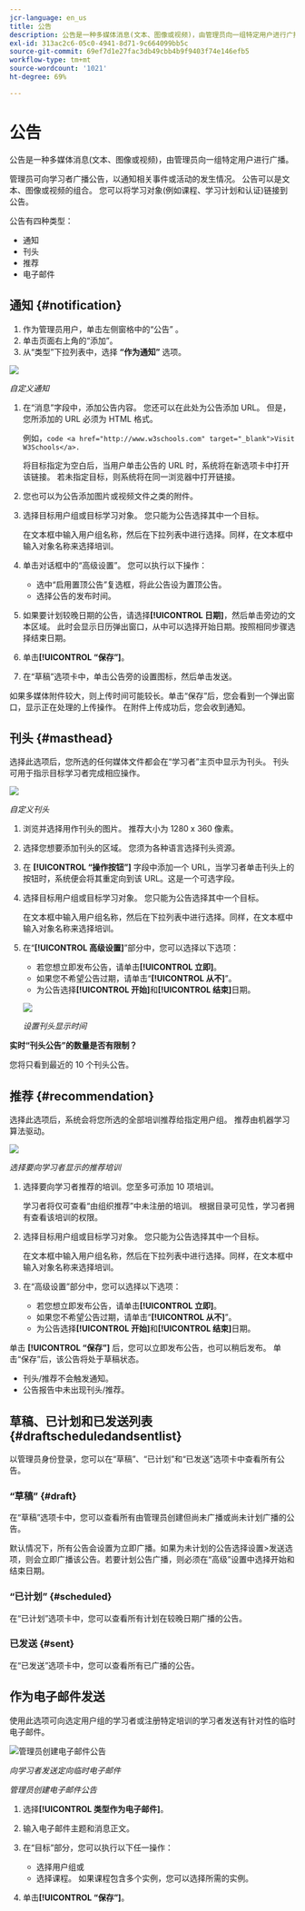 ```yaml
---
jcr-language: en_us
title: 公告
description: 公告是一种多媒体消息(文本、图像或视频)，由管理员向一组特定用户进行广播。
exl-id: 313ac2c6-05c0-4941-8d71-9c664099bb5c
source-git-commit: 69ef7d1e27fac3db49cbb4b9f9403f74e146efb5
workflow-type: tm+mt
source-wordcount: '1021'
ht-degree: 69%

---
```


# 公告

公告是一种多媒体消息(文本、图像或视频)，由管理员向一组特定用户进行广播。

管理员可向学习者广播公告，以通知相关事件或活动的发生情况。 公告可以是文本、图像或视频的组合。 您可以将学习对象(例如课程、学习计划和认证)链接到公告。

公告有四种类型：

* 通知
* 刊头
* 推荐
* 电子邮件

## 通知 {#notification}

1. 作为管理员用户，单击左侧窗格中的“公告” 。
1. 单击页面右上角的“添加”。
1. 从“类型”下拉列表中，选择 **“作为通知”** 选项。

![](assets/as-notofocation.png)

*自定义通知*

1. 在“消息”字段中，添加公告内容。 您还可以在此处为公告添加 URL。 但是，您所添加的 URL 必须为 HTML 格式。

   例如，`code <a href="http://www.w3schools.com" target="_blank">Visit W3Schools</a>.`

   将目标指定为空白后，当用户单击公告的 URL 时，系统将在新选项卡中打开该链接。 若未指定目标，则系统将在同一浏览器中打开链接。

1. 您也可以为公告添加图片或视频文件之类的附件。
1. 选择目标用户组或目标学习对象。 您只能为公告选择其中一个目标。

   在文本框中输入用户组名称，然后在下拉列表中进行选择。同样，在文本框中输入对象名称来选择培训。

1. 单击对话框中的“高级设置”。 您可以执行以下操作：

   * 选中“启用置顶公告”复选框，将此公告设为置顶公告。
   * 选择公告的发布时间。

1. 如果要计划较晚日期的公告，请选择&#x200B;**[!UICONTROL 日期]**，然后单击旁边的文本区域。 此时会显示日历弹出窗口，从中可以选择开始日期。按照相同步骤选择结束日期。
1. 单击&#x200B;**[!UICONTROL “保存”]**。
1. 在“草稿”选项卡中，单击公告旁的设置图标，然后单击发送。

如果多媒体附件较大，则上传时间可能较长。单击“保存”后，您会看到一个弹出窗口，显示正在处理的上传操作。 在附件上传成功后，您会收到通知。

## 刊头 {#masthead}

选择此选项后，您所选的任何媒体文件都会在“学习者”主页中显示为刊头。 刊头可用于指示目标学习者完成相应操作。

![](assets/masthead-announcement.png)

*自定义刊头*

1. 浏览并选择用作刊头的图片。 推荐大小为 1280 x 360 像素。
1. 选择您想要添加刊头的区域。 您须为各种语言选择刊头资源。
1. 在 **[!UICONTROL “操作按钮”]** 字段中添加一个 URL，当学习者单击刊头上的按钮时，系统便会将其重定向到该 URL。这是一个可选字段。
1. 选择目标用户组或目标学习对象。 您只能为公告选择其中一个目标。

   在文本框中输入用户组名称，然后在下拉列表中进行选择。同样，在文本框中输入对象名称来选择培训。

1. 在“**[!UICONTROL 高级设置]**”部分中，您可以选择以下选项：

   * 若您想立即发布公告，请单击&#x200B;**[!UICONTROL 立即]**。
   * 如果您不希望公告过期，请单击“**[!UICONTROL 从不]**”。
   * 为公告选择&#x200B;**[!UICONTROL 开始]**&#x200B;和&#x200B;**[!UICONTROL 结束]**&#x200B;日期。

   ![](assets/advanced-settings.png)

   *设置刊头显示时间*

**实时“刊头公告”的数量是否有限制？**

您将只看到最近的 10 个刊头公告。

## 推荐 {#recommendation}

选择此选项后，系统会将您所选的全部培训推荐给指定用户组。 推荐由机器学习算法驱动。

![](assets/recommendation-announcement.png)

*选择要向学习者显示的推荐培训*

1. 选择要向学习者推荐的培训。您至多可添加 10 项培训。

   学习者将仅可查看“由组织推荐”中未注册的培训。 根据目录可见性，学习者拥有查看该培训的权限。

1. 选择目标用户组或目标学习对象。 您只能为公告选择其中一个目标。

   在文本框中输入用户组名称，然后在下拉列表中进行选择。同样，在文本框中输入对象名称来选择培训。

1. 在“高级设置”部分中，您可以选择以下选项：

   * 若您想立即发布公告，请单击&#x200B;**[!UICONTROL 立即]**。
   * 如果您不希望公告过期，请单击“**[!UICONTROL 从不]**”。
   * 为公告选择&#x200B;**[!UICONTROL 开始]**&#x200B;和&#x200B;**[!UICONTROL 结束]**&#x200B;日期。

   <!--![](assets/advanced-settings.png)-->

单击 **[!UICONTROL “保存”]** 后，您可以立即发布公告，也可以稍后发布。 单击“保存”后，该公告将处于草稿状态。

* 刊头/推荐不会触发通知。
* 公告报告中未出现刊头/推荐。

## 草稿、已计划和已发送列表 {#draftscheduledandsentlist}

以管理员身份登录，您可以在“草稿”、“已计划”和“已发送”选项卡中查看所有公告。

<!--![](assets/three-tabs-announcement1.png)-->

### “草稿” {#draft}

在“草稿”选项卡中，您可以查看所有由管理员创建但尚未广播或尚未计划广播的公告。

默认情况下，所有公告会设置为立即广播。如果为未计划的公告选择设置>发送选项，则会立即广播该公告。若要计划公告广播，则必须在“高级”设置中选择开始和结束日期。

### “已计划” {#scheduled}

在“已计划”选项卡中，您可以查看所有计划在较晚日期广播的公告。

### 已发送 {#sent}

在“已发送”选项卡中，您可以查看所有已广播的公告。

## 作为电子邮件发送

使用此选项可向选定用户组的学习者或注册特定培训的学习者发送有针对性的临时电子邮件。

![管理员创建电子邮件公告](assets/email-announcement-admin.png)

*向学习者发送定向临时电子邮件*

*管理员创建电子邮件公告*

1. 选择&#x200B;**[!UICONTROL 类型作为电子邮件]**。
1. 输入电子邮件主题和消息正文。
1. 在“目标”部分，您可以执行以下任一操作：

   * 选择用户组或
   * 选择课程。 如果课程包含多个实例，您可以选择所需的实例。

1. 单击&#x200B;**[!UICONTROL “保存”]**。
